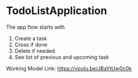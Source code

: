 # TodoListApplication
The app flow starts with
1. Create a task
2. Cross if done
3. Delete if needed
4. See list of previous and upcoming task

Working Model Link: https://youtu.be/JBaYtUw0c0k
